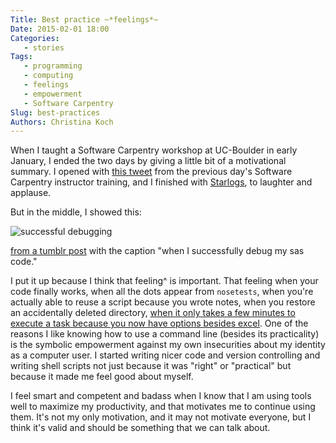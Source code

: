 ```yaml
---
Title: Best practice ~*feelings*~
Date: 2015-02-01 18:00
Categories: 
   - stories
Tags: 
   - programming
   - computing
   - feelings
   - empowerment
   - Software Carpentry
Slug: best-practices
Authors: Christina Koch
---
```


When I taught a Software Carpentry workshop at UC-Boulder in early January, I ended the two days by giving a little bit of a motivational summary.  I opened with [this tweet](https://twitter.com/sarahmhird/status/552534138906234882) from the previous day's Software Carpentry instructor training, and I finished with  [Starlogs](http://starlogs.net/), to laughter and applause.  

But in the middle, I showed this: 

![successful debugging](
http://gifrific.com/wp-content/uploads/2012/10/Billy-Madison-I-am-the-smartest-man-alive.gif)

[from a tumblr post](http://whatshouldwecallgradschool.tumblr.com/post/98911397272/when-i-successfully-debug-my-sas-code) with the caption "when I successfully debug my sas code."  

I put it up because I think that feeling^ is important.  That feeling when your code finally works, when all the dots appear from `nosetests`, when you're actually able to reuse a script because you wrote notes, when you restore an accidentally deleted directory, [when it only takes a few minutes to execute a task because you now have options besides excel](http://christinalk.github.io/blog/practice-what-you-preach.html).  One of the reasons I like knowing how to use a command line (besides its practicality) is the symbolic empowerment against my own insecurities about my identity as a computer user.  I started writing nicer code and version controlling and writing shell scripts not just because it was "right" or "practical" but because it made me feel good about myself.  

I feel smart and competent and badass when I know that I am using tools well to maximize my productivity, and that motivates me to continue using them.  It's not my only motivation, and it may not motivate everyone, but I think it's valid and should be something that we can talk about.  